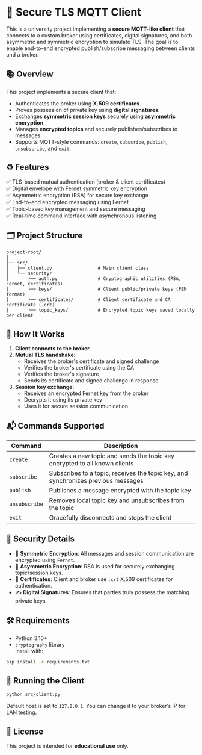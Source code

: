 # 🔐 Secure TLS MQTT Client

This is a university project implementing a **secure MQTT-like client** that connects to a custom broker using certificates, digital signatures, and both asymmetric and symmetric encryption to simulate TLS. The goal is to enable end-to-end encrypted publish/subscribe messaging between clients and a broker.

## 📚 Overview

This project implements a secure client that:

- Authenticates the broker using **X.509 certificates**.
- Proves possession of private key using **digital signatures**.
- Exchanges **symmetric session keys** securely using **asymmetric encryption**.
- Manages **encrypted topics** and securely publishes/subscribes to messages.
- Supports MQTT-style commands: `create`, `subscribe`, `publish`, `unsubscribe`, and `exit`.

## ⚙️ Features

✅ TLS-based mutual authentication (broker & client certificates)  
✅ Digital envelope with Fernet symmetric key encryption  
✅ Asymmetric encryption (RSA) for secure key exchange  
✅ End-to-end encrypted messaging using Fernet  
✅ Topic-based key management and secure messaging  
✅ Real-time command interface with asynchronous listening  

## 🗂️ Project Structure

```
project-root/
│
├── src/
│   ├── client.py                 # Main client class
│   └── security/
│       ├── auth.py               # Cryptographic utilities (RSA, Fernet, certificates)
│       ├── keys/                 # Client public/private keys (PEM format)
│       ├── certificates/         # Client certificate and CA certificate (.crt)
│       └── topic_keys/           # Encrypted topic keys saved locally per client
```

## 🚀 How It Works

1. **Client connects to the broker**
2. **Mutual TLS handshake**:
   - Receives the broker's certificate and signed challenge
   - Verifies the broker's certificate using the CA
   - Verifies the broker's signature
   - Sends its certificate and signed challenge in response
3. **Session key exchange**:
   - Receives an encrypted Fernet key from the broker
   - Decrypts it using its private key
   - Uses it for secure session communication

## 📬 Commands Supported

| Command        | Description                                                                         |
|----------------|-------------------------------------------------------------------------------------|
| `create`       | Creates a new topic and sends the topic key encrypted to all known clients         |
| `subscribe`    | Subscribes to a topic, receives the topic key, and synchronizes previous messages  |
| `publish`      | Publishes a message encrypted with the topic key                                   |
| `unsubscribe`  | Removes local topic key and unsubscribes from the topic                            |
| `exit`         | Gracefully disconnects and stops the client                                     |

## 🔐 Security Details

- 🔑 **Symmetric Encryption**: All messages and session communication are encrypted using `Fernet`.
- 🔏 **Asymmetric Encryption**: RSA is used for securely exchanging topic/session keys.
- 📜 **Certificates**: Client and broker use `.crt` X.509 certificates for authentication.
- ✍️ **Digital Signatures**: Ensures that parties truly possess the matching private keys.

## 🛠 Requirements

- Python 3.10+
- `cryptography` library  
  Install with:

```bash
pip install -r requirements.txt
```

## 🧪 Running the Client

```bash
python src/client.py
```

Default host is set to `127.0.0.1`. You can change it to your broker’s IP for LAN testing.

## 📄 License

This project is intended for **educational use** only.  
